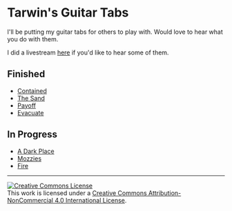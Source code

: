 # Tarwin's Guitar Tabs

I'll be putting my guitar tabs for others to play with. Would love to hear what you do with them.

I did a livestream [here](https://www.facebook.com/tarwinss/videos/10157219645763531/) if you'd like to hear some of them.

## Finished

* [Contained](contained.txt)
* [The Sand](the-sand.txt)
* [Payoff](payoff.txt)
* [Evacuate](evacuate.txt)

## In Progress

* [A Dark Place](a-dark-place.txt)
* [Mozzies](mozzies.txt)
* [Fire](fire.txt)

---

<a rel="license" href="http://creativecommons.org/licenses/by-nc/4.0/"><img alt="Creative Commons License" style="border-width:0" src="https://i.creativecommons.org/l/by-nc/4.0/88x31.png" /></a><br />This work is licensed under a <a rel="license" href="http://creativecommons.org/licenses/by-nc/4.0/">Creative Commons Attribution-NonCommercial 4.0 International License</a>.
